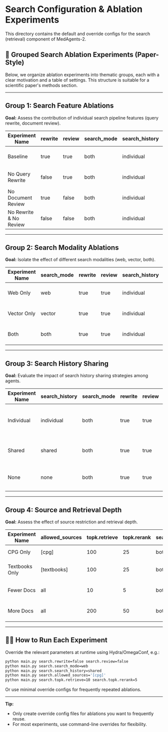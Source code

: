 # Search Configuration & Ablation Experiments

This directory contains the default and override configs for the search (retrieval) component of MedAgents-2.

## 🔬 Grouped Search Ablation Experiments (Paper-Style)

Below, we organize ablation experiments into thematic groups, each with a clear motivation and a table of settings. This structure is suitable for a scientific paper's methods section.

---

## **Group 1: Search Feature Ablations**
**Goal:** Assess the contribution of individual search pipeline features (query rewrite, document review).

| Experiment Name         | rewrite | review | search_mode | search_history | Notes                        |
|------------------------|---------|--------|-------------|---------------|------------------------------|
| Baseline               | true    | true   | both        | individual    | All features enabled         |
| No Query Rewrite       | false   | true   | both        | individual    | Disable query rewriting      |
| No Document Review     | true    | false  | both        | individual    | Disable document review      |
| No Rewrite & No Review | false   | false  | both        | individual    | Both features disabled       |

---

## **Group 2: Search Modality Ablations**
**Goal:** Isolate the effect of different search modalities (web, vector, both).

| Experiment Name   | search_mode | rewrite | review | search_history | Notes                    |
|------------------|-------------|---------|--------|---------------|--------------------------|
| Web Only         | web         | true    | true   | individual    | Only web search enabled  |
| Vector Only      | vector      | true    | true   | individual    | Only vector search       |
| Both             | both        | true    | true   | individual    | Both modalities enabled  |

---

## **Group 3: Search History Sharing**
**Goal:** Evaluate the impact of search history sharing strategies among agents.

| Experiment Name   | search_history | search_mode | rewrite | review | Notes                        |
|------------------|----------------|-------------|---------|--------|------------------------------|
| Individual       | individual     | both        | true    | true   | Each agent has own history   |
| Shared           | shared         | both        | true    | true   | Agents share search history  |
| None             | none           | both        | true    | true   | No search history used       |

---

## **Group 4: Source and Retrieval Depth**
**Goal:** Assess the effect of source restriction and retrieval depth.

| Experiment Name   | allowed_sources | topk.retrieve | topk.rerank | search_mode | rewrite | review | Notes                        |
|------------------|-----------------|---------------|-------------|-------------|---------|--------|------------------------------|
| CPG Only         | [cpg]           | 100           | 25          | both        | true    | true   | Only CPG as source           |
| Textbooks Only   | [textbooks]     | 100           | 25          | both        | true    | true   | Only textbooks as source     |
| Fewer Docs       | all             | 10            | 5           | both        | true    | true   | Retrieve fewer documents     |
| More Docs        | all             | 200           | 50          | both        | true    | true   | Retrieve more documents      |

---

## 🏃‍♂️ How to Run Each Experiment

Override the relevant parameters at runtime using Hydra/OmegaConf, e.g.:

```bash
python main.py search.rewrite=false search.review=false
python main.py search.search_mode=web
python main.py search.search_history=shared
python main.py search.allowed_sources='[cpg]'
python main.py search.topk.retrieve=10 search.topk.rerank=5
```

Or use minimal override configs for frequently repeated ablations.

---

**Tip:**
- Only create override config files for ablations you want to frequently reuse.
- For most experiments, use command-line overrides for flexibility. 